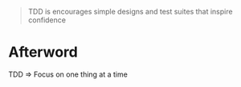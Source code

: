 > TDD is encourages simple designs and test suites that inspire confidence

# Afterword
TDD => Focus on one thing at a time
